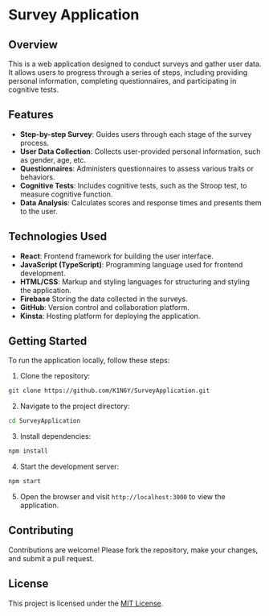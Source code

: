 # Survey Application

## Overview

This is a web application designed to conduct surveys and gather user data. It allows users to progress through a series of steps, including providing personal information, completing questionnaires, and participating in cognitive tests.

## Features

- **Step-by-step Survey**: Guides users through each stage of the survey process.
- **User Data Collection**: Collects user-provided personal information, such as gender, age, etc.
- **Questionnaires**: Administers questionnaires to assess various traits or behaviors.
- **Cognitive Tests**: Includes cognitive tests, such as the Stroop test, to measure cognitive function.
- **Data Analysis**: Calculates scores and response times and presents them to the user.

## Technologies Used

- **React**: Frontend framework for building the user interface.
- **JavaScript (TypeScript)**: Programming language used for frontend development.
- **HTML/CSS**: Markup and styling languages for structuring and styling the application.
- **Firebase** Storing the data collected in the surveys.
- **GitHub**: Version control and collaboration platform.
- **Kinsta**: Hosting platform for deploying the application.

## Getting Started

To run the application locally, follow these steps:

1. Clone the repository:

```bash
git clone https://github.com/K1N6Y/SurveyApplication.git
```

2. Navigate to the project directory:

```bash
cd SurveyApplication
```

3. Install dependencies:

```bash
npm install
```

4. Start the development server:

```bash
npm start
```

5. Open the browser and visit `http://localhost:3000` to view the application.

## Contributing

Contributions are welcome! Please fork the repository, make your changes, and submit a pull request.

## License

This project is licensed under the [MIT License](LICENSE).

